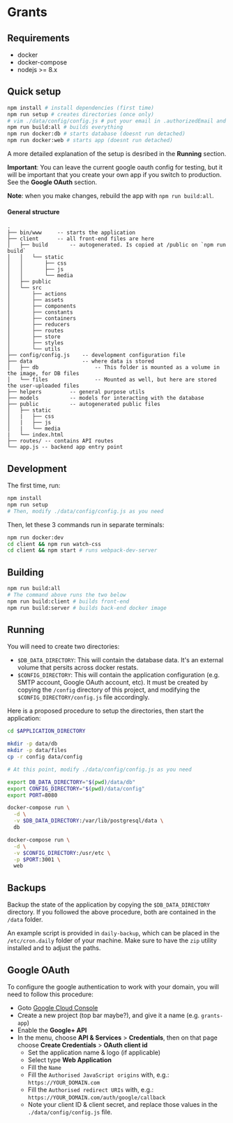 
# Grants

## Requirements

 - docker
 - docker-compose
 - nodejs >= 8.x

## Quick setup

```sh
npm install # install dependencies (first time)
npm run setup # creates directories (once only)
# vim ./data/config/config.js # put your email in .authorizedEmail and edit any other setting
npm run build:all # builds everything
npm run docker:db # starts database (doesnt run detached)
npm run docker:web # starts app (doesnt run detached)
```

A more detailed explanation of the setup is desribed in the **Running** section.

**Important**: You can leave the current google oauth config for testing, but it
will be important that you create your own app if you switch to production. See
the **Google OAuth** section.

**Note**: when you make changes, rebuild the app with `npm run build:all`.

#### General structure
```
.
├── bin/www     -- starts the application
├── client      -- all front-end files are here
│   ├── build       -- autogenerated. Is copied at /public on `npm run build`
│   │   └── static
│   │       ├── css
│   │       ├── js
│   │       └── media
│   ├── public
│   └── src
│       ├── actions
│       ├── assets
│       ├── components
│       ├── constants
│       ├── containers
│       ├── reducers
│       ├── routes
│       ├── store
│       ├── styles
│       └── utils
├── config/config.js    -- development configuration file
├── data                -- where data is stored
│   ├── db                  -- This folder is mounted as a volume in the image, for DB files
│   └── files               -- Mounted as well, but here are stored the user-uploaded files
├── helpers         -- general purpose utils
├── models          -- models for interacting with the database
├── public          -- autogenerated public files
│   ├── static
│   |   ├── css
│   |   ├── js
│   |   └── media
|   └── index.html
├── routes/ -- contains API routes
└── app.js -- backend app entry point
```

## Development

The first time, run:
```sh
npm install
npm run setup
# Then, modify ./data/config/config.js as you need
```

Then, let these 3 commands run in separate terminals:

```sh
npm run docker:dev
cd client && npm run watch-css
cd client && npm start # runs webpack-dev-server
```


## Building

```sh
npm run build:all
# The command above runs the two below
npm run build:client # builds front-end
npm run build:server # builds back-end docker image
```


## Running

You will need to create two directories:

- `$DB_DATA_DIRECTORY`: This will contain the database data. It's an external
     volume that persits across docker restats.
- `$CONFIG_DIRECTORY`: This will contain the application configuration (e.g.
     SMTP account, Google OAuth account, etc). It must be created by copying the
     `/config` directory of this project, and modifying the
     `$CONFIG_DIRECTORY/config.js` file accordingly.

Here is a proposed procedure to setup the directories, then start the
application:

```sh
cd $APPLICATION_DIRECTORY

mkdir -p data/db
mkdir -p data/files
cp -r config data/config

# At this point, modify ./data/config/config.js as you need

export DB_DATA_DIRECTORY="$(pwd)/data/db"
export CONFIG_DIRECTORY="$(pwd)/data/config"
export PORT=8080

docker-compose run \
  -d \
  -v $DB_DATA_DIRECTORY:/var/lib/postgresql/data \
  db

docker-compose run \
  -d \
  -v $CONFIG_DIRECTORY:/usr/etc \
  -p $PORT:3001 \
  web
```


## Backups

Backup the state of the application by copying the `$DB_DATA_DIRECTORY`
directory. If you followed the above procedure, both are
contained in the `/data` folder.

An example script is provided in `daily-backup`, which can be placed in the
`/etc/cron.daily` folder of your machine. Make sure to have the `zip` utility
installed and to adjust the paths.


## Google OAuth

To configure the google authentication to work with your domain, you will need
to follow this procedure:

 - Goto [Google Cloud Console](https://console.cloud.google.com)
 - Create a new project (top bar maybe?), and give it a name (e.g. `grants-app`)
 - Enable the **Google+ API**
 - In the menu, choose **API & Services** > **Credentials**, then on that page
     choose **Create Credentials** > **OAuth client id**
    - Set the application name & logo (if applicable)
    - Select type **Web Application**
    - Fill the `Name`
    - Fill the `Authorised JavaScript origins` with, e.g.:
        `https://YOUR_DOMAIN.com`
    - Fill the `Authorised redirect URIs` with, e.g.:
        `https://YOUR_DOMAIN.com/auth/google/callback`
    - Note your client ID & client secret, and replace those values in the
        `./data/config/config.js` file.
